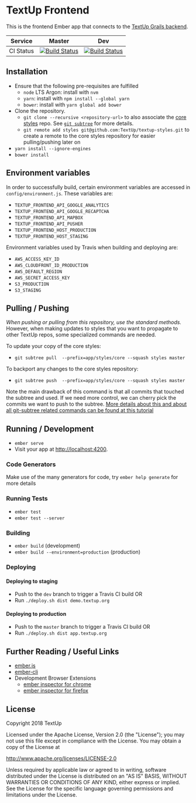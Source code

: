 # TextUp Frontend

This is the frontend Ember app that connects to the [TextUp Grails backend](https://github.com/TextUp/textup-backend).

| Service | Master | Dev |
| --- | --- | --- |
| CI Status | [![Build Status](https://travis-ci.org/TextUp/textup-frontend.svg?branch=master)](https://travis-ci.org/TextUp/textup-frontend) | [![Build Status](https://travis-ci.org/TextUp/textup-frontend.svg?branch=dev)](https://travis-ci.org/TextUp/textup-frontend) |

## Installation

* Ensure that the following pre-requisites are fulfilled
    * `node` LTS Argon: install with `nvm`
    * `yarn`: install with `npm install --global yarn`
    * `bower`: install with `yarn global add bower`
* Clone the repository.
    * `git clone --recursive <repository-url>` to also associate the [core styles](https://github.com/TextUp/textup-styles) repo. See [`git subtree`](https://github.com/git/git/blob/master/contrib/subtree/git-subtree.txt) for more details.
    * `git remote add styles git@github.com:TextUp/textup-styles.git` to create a remote to the core styles repository for easier pulling/pushing later on
* `yarn install --ignore-engines`
* `bower install`

## Environment variables

In order to successfully build, certain environment variables are accessed in `config/environment.js`. These variables are:

* `TEXTUP_FRONTEND_API_GOOGLE_ANALYTICS`
* `TEXTUP_FRONTEND_API_GOOGLE_RECAPTCHA`
* `TEXTUP_FRONTEND_API_MAPBOX`
* `TEXTUP_FRONTEND_API_PUSHER`
* `TEXTUP_FRONTEND_HOST_PRODUCTION`
* `TEXTUP_FRONTEND_HOST_STAGING`

Environment variables used by Travis when building and deploying are:

* `AWS_ACCESS_KEY_ID`
* `AWS_CLOUDFRONT_ID_PRODUCTION`
* `AWS_DEFAULT_REGION`
* `AWS_SECRET_ACCESS_KEY`
* `S3_PRODUCTION`
* `S3_STAGING`

## Pulling / Pushing

*When pushing or pulling from this repository, use the standard methods.* However, when making updates to styles that you want to propagate to other TextUp repos, some specialized commands are needed.

To update your copy of the core styles:

* `git subtree pull  --prefix=app/styles/core --squash styles master`

To backport any changes to the core styles repository:

* `git subtree push  --prefix=app/styles/core --squash styles master`

Note the main drawback of this command is that all commits that touched the subtree and used. If we need more control, we can cherry pick the commits we want to push to the subtree. [More details about this and about all git-subtree related commands can be found at this tutorial](https://medium.com/@porteneuve/mastering-git-subtrees-943d29a798ec#.s0lfst7jk)

## Running / Development

* `ember serve`
* Visit your app at [http://localhost:4200](http://localhost:4200).

### Code Generators

Make use of the many generators for code, try `ember help generate` for more details

### Running Tests

* `ember test`
* `ember test --server`

### Building

* `ember build` (development)
* `ember build --environment=production` (production)

### Deploying

#### Deploying to staging

* Push to the `dev` branch to trigger a Travis CI build OR
* Run `./deploy.sh dist demo.textup.org`

#### Deploying to production

* Push to the `master` branch to trigger a Travis CI build OR
* Run `./deploy.sh dist app.textup.org`

## Further Reading / Useful Links

* [ember.js](http://emberjs.com/)
* [ember-cli](http://ember-cli.com/)
* Development Browser Extensions
  * [ember inspector for chrome](https://chrome.google.com/webstore/detail/ember-inspector/bmdblncegkenkacieihfhpjfppoconhi)
  * [ember inspector for firefox](https://addons.mozilla.org/en-US/firefox/addon/ember-inspector/)

## License

Copyright 2018 TextUp

Licensed under the Apache License, Version 2.0 (the "License");
you may not use this file except in compliance with the License.
You may obtain a copy of the License at

  http://www.apache.org/licenses/LICENSE-2.0

Unless required by applicable law or agreed to in writing, software
distributed under the License is distributed on an "AS IS" BASIS,
WITHOUT WARRANTIES OR CONDITIONS OF ANY KIND, either express or implied.
See the License for the specific language governing permissions and
limitations under the License.
